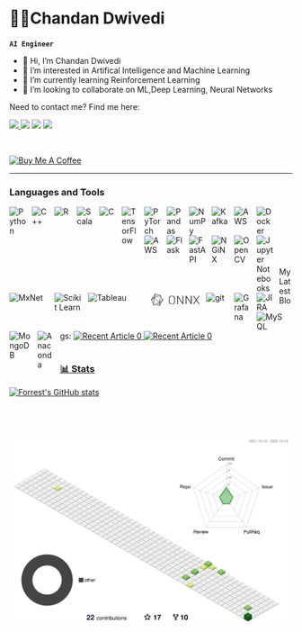 #  🥷🏻Chandan Dwivedi

**`AI Engineer`**

- 👋 Hi, I’m Chandan Dwivedi
- 👀 I’m interested in Artifical Intelligence and Machine Learning
- 🌱 I’m currently learning Reinforcement Learning
- 💞️ I’m looking to collaborate on ML,Deep Learning, Neural Networks

<p>
Need to contact me? Find me here:

<a href="mailto:chandand2507@gmail.com"><img src="https://img.shields.io/badge/e‑mail-D14836.svg?style=for-the-badge&logo=GMail&logoColor=white"/>
  <a href="https://instagram.com/thisis_cdwivedi"><img src="https://img.shields.io/badge/instagram-E4405F.svg?style=for-the-badge&logo=instagram&logoColor=white"/></a>
  <a href="https://discord.gg/CTzdeNQw3c"><img src="https://img.shields.io/badge/Discord-9146FF.svg?style=for-the-badge&logo=discord&logoColor=white"/></a>
  <a href="https://www.linkedin.com/in/chandan-dwivedi-871310111/"><img src="https://img.shields.io/badge/linkedin-0077B5.svg?style=for-the-badge&logo=linkedin&logoColor=white"/></a>

</p>
<br/>

<a href="https://www.buymeacoffee.com/chandand25M" target="_blank"><img src="https://cdn.buymeacoffee.com/buttons/v2/default-red.png" alt="Buy Me A Coffee" width="150" ></a>



<!---
Jargon4072/Jargon4072 is a ✨ special ✨ repository because its `README.md` (this file) appears on your GitHub profile.
You can click the Preview link to take a look at your changes.
--->
---
### Languages and Tools
<img align="left" alt="Python" width="30px" style="padding-right:10px;" src="https://cdn.jsdelivr.net/gh/devicons/devicon/icons/python/python-original.svg" />
<img align="left" alt="C++" width="30px" style="padding-right:10px;" src="https://cdn.jsdelivr.net/gh/devicons/devicon/icons/cplusplus/cplusplus-original.svg" />
<img align="left" alt="R" width="30px" style="padding-right:10px;" src="https://cdn.jsdelivr.net/gh/devicons/devicon/icons/r/r-original.svg" />
<img align="left" alt="Scala" width="30px" style="padding-right:10px;" src="https://cdn.jsdelivr.net/gh/devicons/devicon/icons/scala/scala-original.svg" />
<img align="left" alt="C" width="30px" style="padding-right:10px;" src="https://cdn.jsdelivr.net/gh/devicons/devicon/icons/c/c-original.svg" />
<img align="left" alt="TensorFlow" width="30px" style="padding-right:10px;" src="https://cdn.jsdelivr.net/gh/devicons/devicon/icons/tensorflow/tensorflow-original.svg" />
<img align="left" alt="PyTorch" width="30px" style="padding-right:10px;" src="https://cdn.jsdelivr.net/gh/devicons/devicon/icons/pytorch/pytorch-original.svg" />
<img align="left" alt="Pandas" width="30px" style="padding-right:10px;" src="https://cdn.jsdelivr.net/gh/devicons/devicon/icons/pandas/pandas-original.svg" />
<img align="left" alt="NumPy" width="30px" style="padding-right:10px;" src="https://cdn.jsdelivr.net/gh/devicons/devicon/icons/numpy/numpy-original.svg" />
<img align="left" alt="Kafka" width="30px" style="padding-right:10px;" src="https://cdn.jsdelivr.net/gh/devicons/devicon/icons/apachekafka/apachekafka-original.svg" />
<img align="left" alt="AWS" width="30px" style="padding-right:10px;" src="https://cdn.jsdelivr.net/gh/devicons/devicon/icons/amazonwebservices/amazonwebservices-original.svg" />
<img align="left" alt="Docker" width="30px" style="padding-right:10px;" src="https://cdn.jsdelivr.net/gh/devicons/devicon/icons/docker/docker-original-wordmark.svg" />
<img align="left" alt="AWS" width="30px" style="padding-right:10px;" src="https://cdn.jsdelivr.net/gh/devicons/devicon/icons/kubernetes/kubernetes-plain-wordmark.svg" />
<img align="left" alt="Flask" width="30px" style="padding-right:10px;" src="https://cdn.jsdelivr.net/gh/devicons/devicon/icons/flask/flask-original.svg" />
<img align="left" alt="FastAPI" width="30px" style="padding-right:10px;" src="https://cdn.jsdelivr.net/gh/devicons/devicon/icons/fastapi/fastapi-original.svg" />
<img align="left" alt="NGiNX" width="30px" style="padding-right:10px;" src="https://cdn.jsdelivr.net/gh/devicons/devicon/icons/nginx/nginx-original.svg" />
<img align="left" alt="OpenCV" width="30px" style="padding-right:10px;" src="https://cdn.jsdelivr.net/gh/devicons/devicon/icons/opencv/opencv-original.svg" />
<img align="left" alt="Jupyter Notebooks" width="30px" style="padding-right:10px;" src="https://cdn.jsdelivr.net/gh/devicons/devicon/icons/jupyter/jupyter-original-wordmark.svg" />
<img align="left" alt="MxNet" width="70px" style="padding-right:10px;" src="https://raw.githubusercontent.com/dmlc/web-data/master/mxnet/image/mxnet_logo_2.png" />
<img align="left" alt="Scikit Learn" width="50px" style="padding-right:10px;" src="https://upload.wikimedia.org/wikipedia/commons/0/05/Scikit_learn_logo_small.svg" />
<img align="left" alt="Tableau" width="100px" style="padding-right:10px;" src="https://cdns.tblsft.com/sites/all/themes/tabwat/logo.png" />
<img align="left" alt="ONNX" width="90px" style="padding-right:10px;" src="https://github.com/onnx/onnx/raw/main/docs/onnx-horizontal-color.png" />
<img align="left" alt="git" width="40px" style="padding-right:10px;" src="https://cdn.jsdelivr.net/gh/devicons/devicon/icons/git/git-plain-wordmark.svg" />
<img align="left" alt="Grafana" width="30px" style="padding-right:10px;" src="https://cdn.jsdelivr.net/gh/devicons/devicon/icons/grafana/grafana-original.svg" />
<img align="left" alt="JIRA" width="30px" style="padding-right:10px;" src="https://cdn.jsdelivr.net/gh/devicons/devicon/icons/jira/jira-original-wordmark.svg" />
<img align="left" alt="MySQL" width="50px" style="padding-right:10px;" src="https://cdn.jsdelivr.net/gh/devicons/devicon/icons/mysql/mysql-original-wordmark.svg" />
<img align="left" alt="MongoDB" width="40px" style="padding-right:10px;" src="https://cdn.jsdelivr.net/gh/devicons/devicon/icons/mongodb/mongodb-original-wordmark.svg" />
<img align="left" alt="Anaconda" width="30px" style="padding-right:10px;" src="https://cdn.jsdelivr.net/gh/devicons/devicon/icons/anaconda/anaconda-original.svg" />

</br>
</br>
</br>


#
</br>
My Latest Blogs:
<a target="_blank" href="https://github-readme-medium-recent-article.vercel.app/medium/@c_dwivedi/0"><img src="https://github-readme-medium-recent-article.vercel.app/medium/@c_dwivedi/0" alt="Recent Article 0"> 
<a target="_blank" href="https://github-readme-medium-recent-article.vercel.app/medium/@c_dwivedi/1"><img src="https://github-readme-medium-recent-article.vercel.app/medium/@c_dwivedi/1" alt="Recent Article 0"> 

</br>


#

### 📊 Stats

![Forrest's GitHub stats](https://github-readme-stats.vercel.app/api?username=Jargon4072&show_icons=true&theme=gruvbox)

<!-- ![GitHub Streak](https://streak-stats.demolab.com?user=ForrestKnight&theme=gruvbox&border_radius=4.5) -->

</br>

#


![](./profile-3d-contrib/profile-green-animate.svg)

